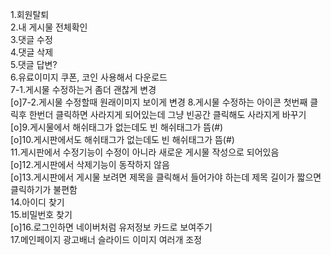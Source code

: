 1.회원탈퇴  
2.내 게시물 전체확인  
3.댓글 수정  
4.댓글 삭제  
5.댓글 답변?  
6.유료이미지 쿠폰, 코인 사용해서 다운로드  
7-1.게시물 수정하는거 좀더 괜찮게 변경  
[o]7-2.게시물 수정할때 원래이미지 보이게 변경 8.게시물 수정하는 아이콘 첫번째 클릭후 한번더 클릭하면 사라지게 되어있는데 그냥 빈공간 클릭해도 사라지게 바꾸기  
[o]9.게시물에서 해쉬태그가 없는데도 빈 해쉬태그가 뜸(#)  
[o]10.게시판에서도 해쉬태그가 없는데도 빈 해쉬태그가 뜸(#)  
11.게시판에서 수정기능이 수정이 아니라 새로운 게시물 작성으로 되어있음  
[o]12.게시판에서 삭제기능이 동작하지 않음  
[o]13.게시판에서 게시물 보려면 제목을 클릭해서 들어가야 하는데 제목 길이가 짧으면 클릭하기가 불편함  
14.아이디 찾기  
15.비밀번호 찾기  
[o]16.로그인하면 네이버처럼 유저정보 카드로 보여주기  
17.메인페이지 광고배너 슬라이드 이미지 여러개 조정
